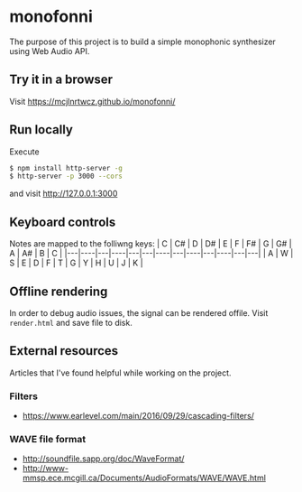 # monofonni

The purpose of this project is to build a simple monophonic synthesizer using Web Audio API.

## Try it in a browser

Visit https://mcjlnrtwcz.github.io/monofonni/

## Run locally
Execute
```bash
$ npm install http-server -g
$ http-server -p 3000 --cors
```
and visit http://127.0.0.1:3000

## Keyboard controls

Notes are mapped to the folliwng keys:
| C | C# | D | D# | E | F | F# | G | G# | A | A# | B | C |
|---|----|---|----|---|---|----|---|----|---|----|---|---|
| A | W  | S | E  | D | F | T  | G | Y  | H | U  | J | K |

## Offline rendering

In order to debug audio issues, the signal can be rendered offile. Visit `render.html` and save file to disk.

## External resources
Articles that I've found helpful while working on the project.

### Filters
* https://www.earlevel.com/main/2016/09/29/cascading-filters/

### WAVE file format
* http://soundfile.sapp.org/doc/WaveFormat/
* http://www-mmsp.ece.mcgill.ca/Documents/AudioFormats/WAVE/WAVE.html
